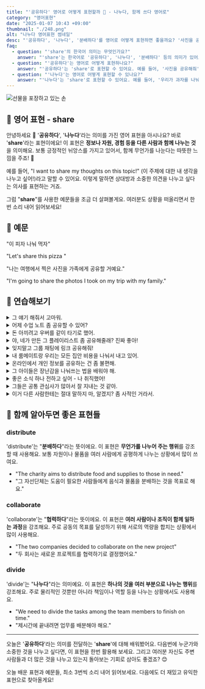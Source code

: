 ```yaml
---
title: "'공유하다' 영어로 어떻게 표현할까 🤝 - 나누다, 함께 쓰다 영어로"
category: "영어표현"
date: "2025-01-07 10:43 +09:00"
thumbnail: "./248.png"
alt: "나누다 영어표현 썸네일"
desc: "'공유하다', '나누다', '분배하다'를 영어로 어떻게 표현하면 좋을까요? '사진을 공유해줘', '우리가 과자를 나눠 먹자', '자원을 공평하게 분배해야 해' 등을 영어로 표현하는 법을 배워봅시다. 다양한 예문을 통해서 연습하고 본인의 표현으로 만들어 보세요."
faq:
  - question: "'share'의 한국어 의미는 무엇인가요?"
    answer: "'share'는 한국어로 '공유하다', '나누다', '분배하다' 등의 의미가 있어요."
  - question: "'공유하다'는 영어로 어떻게 표현하나요?"
    answer: "'공유하다'는 'share'로 표현할 수 있어요. 예를 들어, '사진을 공유해줘'는 'Please share the photo'로 말할 수 있어요."
  - question: "'나누다'는 영어로 어떻게 표현할 수 있나요?"
    answer: "'나누다'는 'share'로 표현할 수 있어요. 예를 들어, '우리가 과자를 나눠 먹자'는 'Let's share the snacks'로 말할 수 있어요."
---
```


![선물을 포장하고 있는 손](./248-1.avif)

## 🌟 영어 표현 - share

안녕하세요 👋 '**공유하다**', '**나누다**'라는 의미를 가진 영어 표현을 아시나요? 바로 '**share**'라는 표현이에요! 이 표현은 **정보나 자원, 경험 등을 다른 사람과 함께 나누는 것**을 의미해요. 보통 긍정적인 뉘앙스를 가지고 있어서, 함께 무언가를 나눈다는 따뜻한 느낌을 주죠! 🤝

예를 들어, "I want to share my thoughts on this topic!" (이 주제에 대한 내 생각을 나누고 싶어!)라고 말할 수 있어요. 이렇게 말하면 상대방과 소중한 의견을 나누고 싶다는 의사를 표현하는 거죠.

그럼 "**share**"를 사용한 예문들을 조금 더 살펴볼게요. 여러분도 상황을 떠올리면서 한 번 소리 내어 읽어보세요!

## 📖 예문

"이 피자 나눠 먹자"

"Let's share this pizza "

"나는 여행에서 찍은 사진을 가족에게 공유할 거예요."

"I'm going to share the photos I took on my trip with my family."

## 💬 연습해보기

<details>
<summary>그 얘기 해줘서 고마워.</summary>
<span>Thanks for sharing that with me.</span>
</details>

<details>
<summary>어제 수업 노트 좀 공유할 수 있어?</summary>
<span><a href="/blog/in-english/028.would-you-mind/">Would you mind</a> sharing your notes from yesterday's class?</span>
</details>

<details>
<summary>돈 아끼려고 우버를 같이 타기로 했어.</summary>
<span>We <a href="/blog/in-english/062.decide-to/">decided to</a> share an Uber to save money.</span>
</details>

<details>
<summary>야, 네가 만든 그 플레이리스트 좀 공유해줄래? 진짜 좋아!</summary>
<span>Hey, can you share that playlist you made? It's so good!</span>
</details>

<details>
<summary>잊지말고 그룹 채팅에 링크 공유해줘!</summary>
<span>Don't <a href="/blog/in-english/023.forget/">forget</a> to share the link with everyone in the group chat.</span>
</details>

<details>
<summary>내 룸메이트랑 우리는 모든 집안 비용을 나눠서 내고 있어.</summary>
<span>My roommate and I share all the household expenses.</span>
</details>

<details>
<summary>온라인에서 개인 정보를 공유하는 건 좀 불편해.</summary>
<span>I'm not comfortable sharing personal information online.</span>
</details>

<details>
<summary>그 아이들은 장난감을 나눠쓰는 법을 배워야 해.</summary>
<span>The kids need to <a href="/blog/in-english/245.learn/">learn</a> how to share their toys.</span>
</details>

<details>
<summary>좋은 소식 하나 전하고 싶어 - 나 취직했어!</summary>
<span>Just wanted to share some good news - I got the job!</span>
</details>

<details>
<summary>그들은 공통 관심사가 많아서 잘 지내는 것 같아.</summary>
<span>They share a lot of common interests, <a href="/blog/in-english/116.that-is-why/">that's why</a> they get along so well.</span>
</details>

<details>
<summary>이거 다른 사람한테는 절대 말하지 마, 알겠지? 좀 사적인 거라서.</summary>
<span>Don't share this with anyone else, okay? It's kind of private.</span>
</details>

## 🤝 함께 알아두면 좋은 표현들

### distribute

'distribute'는 "**분배하다**"라는 뜻이에요. 이 표현은 **무언가를 나누어 주는 행위**를 강조할 때 사용해요. 보통 자원이나 물품을 여러 사람에게 공평하게 나누는 상황에서 많이 쓰여요.

- "The charity aims to distribute food and supplies to those in need."
- "그 자선단체는 도움이 필요한 사람들에게 음식과 물품을 분배하는 것을 목표로 해요."

### collaborate

'collaborate'는 "**협력하다**"라는 뜻이에요. 이 표현은 **여러 사람이나 조직이 함께 일하는 과정**을 강조해요. 주로 공동의 목표를 달성하기 위해 서로의 역량을 합치는 상황에서 많이 사용해요.

- "The two companies decided to collaborate on the new project"
- "두 회사는 새로운 프로젝트를 협력하기로 결정했어요."

### divide

'divide'는 "**나누다**"라는 의미예요. 이 표현은 **하나의 것을 여러 부분으로 나누는 행위**를 강조해요. 주로 물리적인 것뿐만 아니라 책임이나 역할 등을 나누는 상황에서도 사용해요.

- "We need to divide the tasks among the team members to finish on time."
- "제시간에 끝내려면 업무를 배분해야 해요."

---

오늘은 '**공유하다**'라는 의미를 전달하는 '**share**'에 대해 배워봤어요. 다음번에 누군가와 소중한 것을 나누고 싶다면, 이 표현을 한번 활용해 보세요. 그리고 여러분 자신도 주변 사람들과 더 많은 것을 나누고 있는지 돌아보는 기회로 삼아도 좋겠죠? 😊

오늘 배운 표현과 예문들, 최소 3번씩 소리 내어 읽어보세요. 다음에도 더 재밌고 유익한 표현으로 찾아올게요!

